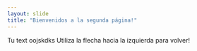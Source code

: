 ```yaml
---
layout: slide
title: "Bienvenidos a la segunda página!"
---
```

Tu text oojskdks
Utiliza la flecha hacia la izquierda para volver!